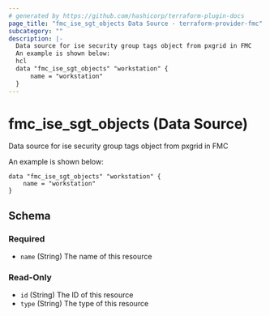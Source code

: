 ```yaml
---
# generated by https://github.com/hashicorp/terraform-plugin-docs
page_title: "fmc_ise_sgt_objects Data Source - terraform-provider-fmc"
subcategory: ""
description: |-
  Data source for ise security group tags object from pxgrid in FMC
  An example is shown below:
  hcl
  data "fmc_ise_sgt_objects" "workstation" {
      name = "workstation"
  }
---
```


# fmc_ise_sgt_objects (Data Source)

Data source for ise security group tags object from pxgrid in FMC

An example is shown below: 
```hcl
data "fmc_ise_sgt_objects" "workstation" {
	name = "workstation"
}
```



<!-- schema generated by tfplugindocs -->
## Schema

### Required

- `name` (String) The name of this resource

### Read-Only

- `id` (String) The ID of this resource
- `type` (String) The type of this resource


